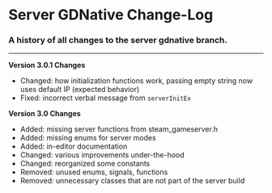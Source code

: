 # Server GDNative Change-Log

### A history of all changes to the **server gdnative** branch.

---

**Version 3.0.1 Changes**

- Changed: how initialization functions work, passing empty string now uses default IP (expected behavior)
- Fixed: incorrect verbal message from `serverInitEx`

**Version 3.0 Changes**

- Added: missing server functions from steam_gameserver.h
- Added: missing enums for server modes
- Added: in-editor documentation
- Changed: various improvements under-the-hood
- Changed: reorganized some constants
- Removed: unused enums, signals, functions
- Removed: unnecessary classes that are not part of the server build